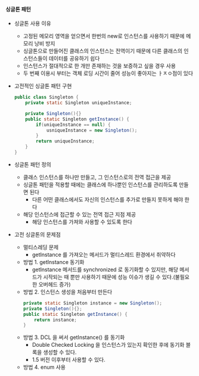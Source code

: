 #### 싱글톤 패턴

- 싱글톤 사용 이유
  - 고정된 메모리 영역을 얻으면서 한번의 new로 인스턴스를 사용하기 때문에 메모리 낭비 방지
  - 싱글톤으로 만들어진 클래스의 인스턴스는 전역이기 때문에 다른 클래스의 인스턴스들이 데이터를 공유하기 쉽다
  - 인스턴스가 절대적으로 한 개만 존재하는 것을 보증하고 싶을 경우 사용
  - 두 번째 이용시 부터는 객체 로딩 시간이 줄어 성능이 좋아지는 ㅏㅈㅇ점이 있다

- 고전적인 싱글톤 패턴 구현
  ```java
  public class Singleton {
      private static Singleton uniqueInstance;
  
      private Singleton(){}
      public static Singleton getInstance() {
          if(uniqueInstance == null) {
              usniqueInstance = new Singleton();
          }
          return uniqueInstance;
      }
  }
  ```
  
- 싱글톤 패턴 정의
  - 클래스 인스턴스를 하나만 만들고, 그 인스턴스로의 전역 접근을 제공
  - 싱글톤 패턴을 적용할 때에는 클래스에 하나뿐인 인스턴스를 관리하도록 만들면 된다
    - 다른 어떤 클래스에서도 자신의 인스턴스를 추가로 만들지 못하게 해야 한다
  - 해당 인스턴스에 접근할 수 있는 전역 접근 지점 제공
    - 해당 인스턴스를 가져와 사용할 수 있도록 한다

- 고전 싱글톤의 문제점
  - 멀티스레딩 문제
    - getInstance 를 가져오는 메서드가 멀티스레드 환경에서 취약하다
  - 방법 1. getInstance 동기화
    - getInstance 메서드를 synchronized 로 동기화할 수 있지만, 해당 메서드가 시작되는 때 뿐만 사용하기 때문에 성능 이슈가 생길 수 있다.(불필요한 오버헤드 증가)
  - 방법 2. 인스턴스 생성을 처음부터 만든다
    ```java
    private static Singleton instance = new Singleton();
    private Singleton(){};
    public static Singleton getInstance() {
        return instance;
    }
    ```
  - 방법 3. DCL 을 써서 getInstance() 를 동기화
    - Double Checked Locking 을 인스턴스가 있는지 확인한 후에 동기화 블록을 생성할 수 있다.
    - 1.5 버전 이후부터 사용할 수 있다.
  - 방법 4. enum 사용